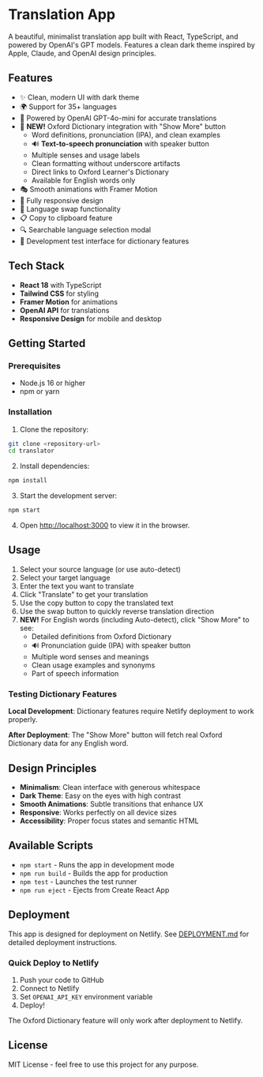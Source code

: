 # Translation App

A beautiful, minimalist translation app built with React, TypeScript, and powered by OpenAI's GPT models. Features a clean dark theme inspired by Apple, Claude, and OpenAI design principles.

## Features

- ✨ Clean, modern UI with dark theme
- 🌍 Support for 35+ languages
- 🤖 Powered by OpenAI GPT-4o-mini for accurate translations
- 📖 **NEW!** Oxford Dictionary integration with "Show More" button
  - Word definitions, pronunciation (IPA), and clean examples
  - 🔊 **Text-to-speech pronunciation** with speaker button
  - Multiple senses and usage labels
  - Clean formatting without underscore artifacts
  - Direct links to Oxford Learner's Dictionary
  - Available for English words only
- 🎭 Smooth animations with Framer Motion
- 📱 Fully responsive design
- 🔄 Language swap functionality
- 📋 Copy to clipboard feature
- 🔍 Searchable language selection modal
- 🧪 Development test interface for dictionary features

## Tech Stack

- **React 18** with TypeScript
- **Tailwind CSS** for styling
- **Framer Motion** for animations
- **OpenAI API** for translations
- **Responsive Design** for mobile and desktop

## Getting Started

### Prerequisites

- Node.js 16 or higher
- npm or yarn

### Installation

1. Clone the repository:
```bash
git clone <repository-url>
cd translator
```

2. Install dependencies:
```bash
npm install
```

3. Start the development server:
```bash
npm start
```

4. Open [http://localhost:3000](http://localhost:3000) to view it in the browser.

## Usage

1. Select your source language (or use auto-detect)
2. Select your target language
3. Enter the text you want to translate
4. Click "Translate" to get your translation
5. Use the copy button to copy the translated text
6. Use the swap button to quickly reverse translation direction
7. **NEW!** For English words (including Auto-detect), click "Show More" to see:
   - Detailed definitions from Oxford Dictionary
   - 🔊 Pronunciation guide (IPA) with speaker button
   - Multiple word senses and meanings
   - Clean usage examples and synonyms
   - Part of speech information

### Testing Dictionary Features

**Local Development**: Dictionary features require Netlify deployment to work properly.

**After Deployment**: The "Show More" button will fetch real Oxford Dictionary data for any English word.

## Design Principles

- **Minimalism**: Clean interface with generous whitespace
- **Dark Theme**: Easy on the eyes with high contrast
- **Smooth Animations**: Subtle transitions that enhance UX
- **Responsive**: Works perfectly on all device sizes
- **Accessibility**: Proper focus states and semantic HTML

## Available Scripts

- `npm start` - Runs the app in development mode
- `npm run build` - Builds the app for production
- `npm test` - Launches the test runner
- `npm run eject` - Ejects from Create React App

## Deployment

This app is designed for deployment on Netlify. See [DEPLOYMENT.md](DEPLOYMENT.md) for detailed deployment instructions.

### Quick Deploy to Netlify

1. Push your code to GitHub
2. Connect to Netlify
3. Set `OPENAI_API_KEY` environment variable
4. Deploy!

The Oxford Dictionary feature will only work after deployment to Netlify.

## License

MIT License - feel free to use this project for any purpose.


